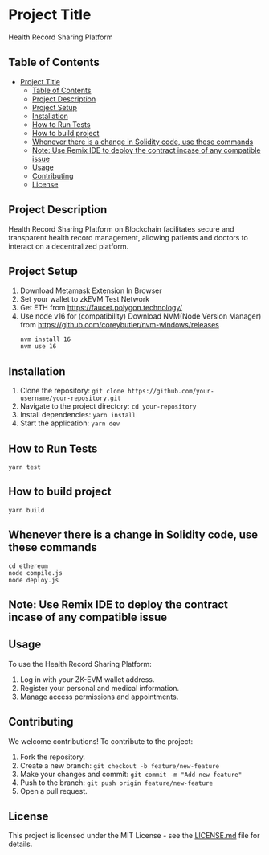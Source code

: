 # Project Title
Health Record Sharing Platform

## Table of Contents
- [Project Title](#project-title)
  - [Table of Contents](#table-of-contents)
  - [Project Description](#project-description)
  - [Project Setup](#project-setup)
  - [Installation](#installation)
  - [How to Run Tests](#how-to-run-tests)
  - [How to build project](#how-to-build-project)
  - [Whenever there is a change in Solidity code, use these commands](#whenever-there-is-a-change-in-solidity-code-use-these-commands)
  - [Note: Use Remix IDE to deploy the contract incase of any compatible issue](#note-use-remix-ide-to-deploy-the-contract-incase-of-any-compatible-issue)
  - [Usage](#usage)
  - [Contributing](#contributing)
  - [License](#license)

## Project Description

Health Record Sharing Platform on Blockchain facilitates secure and transparent health record management, allowing patients and doctors to interact on a decentralized
platform.

## Project Setup

1. Download Metamask Extension In Browser
2. Set your wallet to zkEVM Test Network
3. Get ETH from https://faucet.polygon.technology/
4. Use node v16 for (compatibility)
   Download NVM(Node Version Manager) from
   https://github.com/coreybutler/nvm-windows/releases
   ```
   nvm install 16
   nvm use 16
   ```

## Installation

1. Clone the repository: `git clone https://github.com/your-username/your-repository.git`
2. Navigate to the project directory: `cd your-repository`
3. Install dependencies: `yarn install`
4. Start the application: `yarn dev`


## How to Run Tests
```
yarn test

```

## How to build project
```
yarn build

```

## Whenever there is a change in Solidity code, use these commands
```
cd ethereum
node compile.js
node deploy.js 
```
## Note: Use Remix IDE to deploy the contract incase of any compatible issue

## Usage

To use the Health Record Sharing Platform:
1. Log in with your ZK-EVM wallet address.
2. Register your personal and medical information.
3. Manage access permissions and appointments.


## Contributing

We welcome contributions! To contribute to the project:

1. Fork the repository.
2. Create a new branch: `git checkout -b feature/new-feature`
3. Make your changes and commit: `git commit -m "Add new feature"`
4. Push to the branch: `git push origin feature/new-feature`
5. Open a pull request.


## License

This project is licensed under the MIT License - see the [LICENSE.md](LICENSE.md) file for details.
